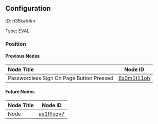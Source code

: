 # <nil>
## Configuration
ID:  ri35kah4nr

Type: EVAL 








### Position

#### Previous Nodes
| Node Title | Node ID |
| :------------- | ------------ |
| Passwordless Sign On Page Button Pressed | [6x0m1t11oh](./6x0m1t11oh.md) | 
 
 #### Future Nodes
| Node Title | Node ID |
| :------------- | ------------ |
| Node |[as1tfleqv7](./as1tfleqv7.md) | 